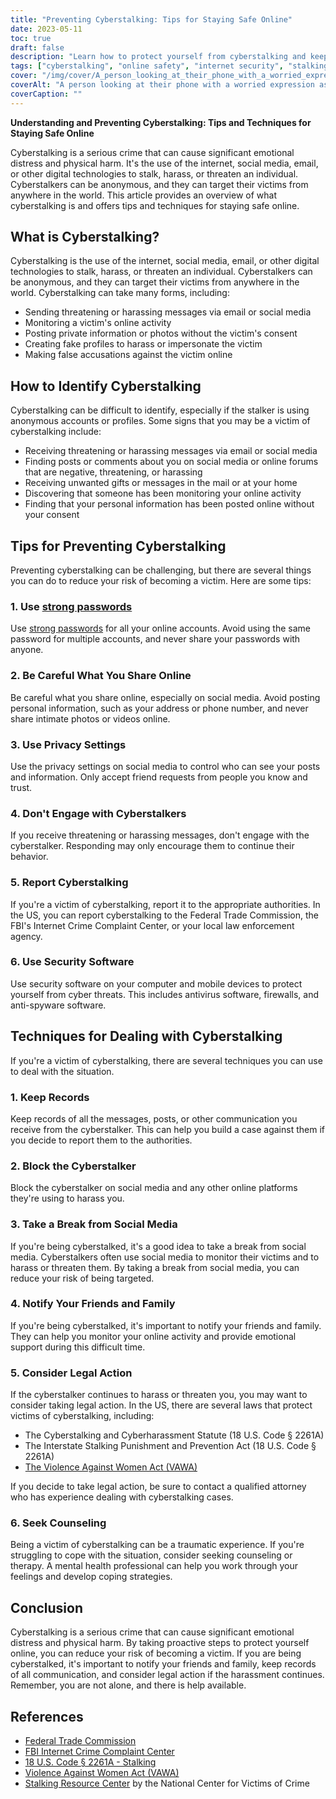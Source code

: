 ```yaml
---
title: "Preventing Cyberstalking: Tips for Staying Safe Online"
date: 2023-05-11
toc: true
draft: false
description: "Learn how to protect yourself from cyberstalking and keep yourself safe online with these tips and techniques."
tags: ["cyberstalking", "online safety", "internet security", "stalking prevention", "personal safety", "online privacy", "cybersecurity", "digital safety", "internet safety", "cyberbullying", "harassment", "victim protection", "legal action", "counseling", "mental health", "social media safety", "online harassment", "online stalking", "law enforcement", "privacy protection"]
cover: "/img/cover/A_person_looking_at_their_phone_with_a_worried_expression.png"
coverAlt: "A person looking at their phone with a worried expression as a shadowy figure looms in the background."
coverCaption: ""
---
```


**Understanding and Preventing Cyberstalking: Tips and Techniques for Staying Safe Online**

Cyberstalking is a serious crime that can cause significant emotional distress and physical harm. It's the use of the internet, social media, email, or other digital technologies to stalk, harass, or threaten an individual. Cyberstalkers can be anonymous, and they can target their victims from anywhere in the world. This article provides an overview of what cyberstalking is and offers tips and techniques for staying safe online.

## What is Cyberstalking?

Cyberstalking is the use of the internet, social media, email, or other digital technologies to stalk, harass, or threaten an individual. Cyberstalkers can be anonymous, and they can target their victims from anywhere in the world. Cyberstalking can take many forms, including:

- Sending threatening or harassing messages via email or social media
- Monitoring a victim's online activity
- Posting private information or photos without the victim's consent
- Creating fake profiles to harass or impersonate the victim
- Making false accusations against the victim online

## How to Identify Cyberstalking

Cyberstalking can be difficult to identify, especially if the stalker is using anonymous accounts or profiles. Some signs that you may be a victim of cyberstalking include:

- Receiving threatening or harassing messages via email or social media
- Finding posts or comments about you on social media or online forums that are negative, threatening, or harassing
- Receiving unwanted gifts or messages in the mail or at your home
- Discovering that someone has been monitoring your online activity
- Finding that your personal information has been posted online without your consent

## Tips for Preventing Cyberstalking

Preventing cyberstalking can be challenging, but there are several things you can do to reduce your risk of becoming a victim. Here are some tips:

### 1. Use [strong passwords](https://simeononsecurity.com/articles/how-to-create-strong-passwords/)

Use [strong passwords](https://simeononsecurity.com/articles/how-to-create-strong-passwords/) for all your online accounts. Avoid using the same password for multiple accounts, and never share your passwords with anyone.

### 2. Be Careful What You Share Online

Be careful what you share online, especially on social media. Avoid posting personal information, such as your address or phone number, and never share intimate photos or videos online.

### 3. Use Privacy Settings

Use the privacy settings on social media to control who can see your posts and information. Only accept friend requests from people you know and trust.

### 4. Don't Engage with Cyberstalkers

If you receive threatening or harassing messages, don't engage with the cyberstalker. Responding may only encourage them to continue their behavior.

### 5. Report Cyberstalking

If you're a victim of cyberstalking, report it to the appropriate authorities. In the US, you can report cyberstalking to the Federal Trade Commission, the FBI's Internet Crime Complaint Center, or your local law enforcement agency.

### 6. Use Security Software

Use security software on your computer and mobile devices to protect yourself from cyber threats. This includes antivirus software, firewalls, and anti-spyware software.

## Techniques for Dealing with Cyberstalking

If you're a victim of cyberstalking, there are several techniques you can use to deal with the situation.

### 1. Keep Records

Keep records of all the messages, posts, or other communication you receive from the cyberstalker. This can help you build a case against them if you decide to report them to the authorities.

### 2. Block the Cyberstalker

Block the cyberstalker on social media and any other online platforms they're using to harass you.

### 3. Take a Break from Social Media

If you're being cyberstalked, it's a good idea to take a break from social media. Cyberstalkers often use social media to monitor their victims and to harass or threaten them. By taking a break from social media, you can reduce your risk of being targeted.

### 4. Notify Your Friends and Family

If you're being cyberstalked, it's important to notify your friends and family. They can help you monitor your online activity and provide emotional support during this difficult time.

### 5. Consider Legal Action

If the cyberstalker continues to harass or threaten you, you may want to consider taking legal action. In the US, there are several laws that protect victims of cyberstalking, including:

- The Cyberstalking and Cyberharassment Statute (18 U.S. Code § 2261A)
- The Interstate Stalking Punishment and Prevention Act (18 U.S. Code § 2261A)
- [The Violence Against Women Act (VAWA)](https://www.hud.gov/VAWA)

If you decide to take legal action, be sure to contact a qualified attorney who has experience dealing with cyberstalking cases.

### 6. Seek Counseling

Being a victim of cyberstalking can be a traumatic experience. If you're struggling to cope with the situation, consider seeking counseling or therapy. A mental health professional can help you work through your feelings and develop coping strategies.

## Conclusion

Cyberstalking is a serious crime that can cause significant emotional distress and physical harm. By taking proactive steps to protect yourself online, you can reduce your risk of becoming a victim. If you are being cyberstalked, it's important to notify your friends and family, keep records of all communication, and consider legal action if the harassment continues. Remember, you are not alone, and there is help available.

## References

- [Federal Trade Commission](https://www.ftc.gov/)
- [FBI Internet Crime Complaint Center](https://www.ic3.gov/)
- [18 U.S. Code § 2261A - Stalking](https://www.law.cornell.edu/uscode/text/18/2261A)
- [Violence Against Women Act (VAWA)](https://www.hud.gov/VAWA)
- [Stalking Resource Center](https://victimsofcrime.org/our-programs/national-stalking-resource-center/) by the National Center for Victims of Crime
